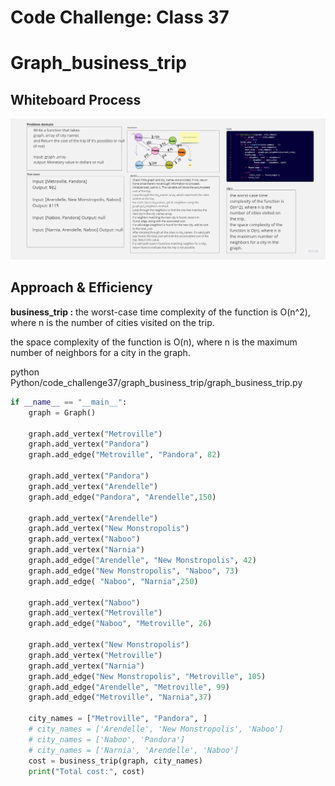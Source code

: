 # Code Challenge: Class 37
# Graph_business_trip

## Whiteboard Process
![img1](./graph2.jpg)

## Approach & Efficiency

**business_trip :** 
the worst-case time complexity of the function is O(n^2), where n is the number of cities visited on the trip.

the space complexity of the function is O(n), where n is the maximum number of neighbors for a city in the graph.

   
python Python/code_challenge37/graph_business_trip/graph_business_trip.py

```python
if __name__ == "__main__":
    graph = Graph()
    
    graph.add_vertex("Metroville")
    graph.add_vertex("Pandora")
    graph.add_edge("Metroville", "Pandora", 82)

    graph.add_vertex("Pandora")
    graph.add_vertex("Arendelle")
    graph.add_edge("Pandora", "Arendelle",150)
    
    graph.add_vertex("Arendelle")
    graph.add_vertex("New Monstropolis")
    graph.add_vertex("Naboo")
    graph.add_vertex("Narnia")
    graph.add_edge("Arendelle", "New Monstropolis", 42)
    graph.add_edge("New Monstropolis", "Naboo", 73)
    graph.add_edge( "Naboo", "Narnia",250)
    
    graph.add_vertex("Naboo")
    graph.add_vertex("Metroville")
    graph.add_edge("Naboo", "Metroville", 26)
    
    graph.add_vertex("New Monstropolis")
    graph.add_vertex("Metroville")
    graph.add_vertex("Narnia")
    graph.add_edge("New Monstropolis", "Metroville", 105)
    graph.add_edge("Arendelle", "Metroville", 99)
    graph.add_edge("Metroville", "Narnia",37)
    
    city_names = ["Metroville", "Pandora", ]
    # city_names = ['Arendelle', 'New Monstropolis', 'Naboo']
    # city_names = ['Naboo', 'Pandora']
    # city_names = ['Narnia', 'Arendelle', 'Naboo']
    cost = business_trip(graph, city_names)
    print("Total cost:", cost) 
```